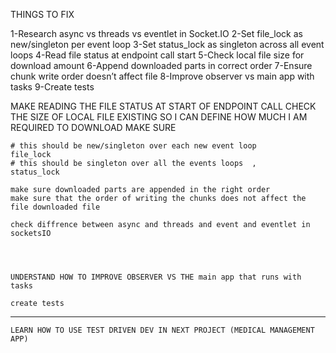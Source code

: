 THINGS TO FIX 






1-Research async vs threads vs eventlet in Socket.IO
2-Set file_lock as new/singleton per event loop
3-Set status_lock as singleton across all event loops
4-Read file status at endpoint call start
5-Check local file size for download amount
6-Append downloaded parts in correct order
7-Ensure chunk write order doesn’t affect file
8-Improve observer vs main app with tasks
9-Create tests




MAKE READING THE FILE STATUS AT START OF ENDPOINT CALL 
CHECK THE SIZE OF LOCAL FILE EXISTING SO I CAN DEFINE HOW MUCH I AM REQUIRED TO DOWNLOAD 
MAKE SURE 

    # this should be new/singleton over each new event loop
    file_lock
    # this should be singleton over all the events loops  ,
    status_lock

    make sure downloaded parts are appended in the right order
    make sure that the order of writing the chunks does not affect the file downloaded file
    
    check diffrence between async and threads and event and eventlet in socketsIO
    
    


    UNDERSTAND HOW TO IMPROVE OBSERVER VS THE main app that runs with tasks

    create tests
********
    LEARN HOW TO USE TEST DRIVEN DEV IN NEXT PROJECT (MEDICAL MANAGEMENT APP)